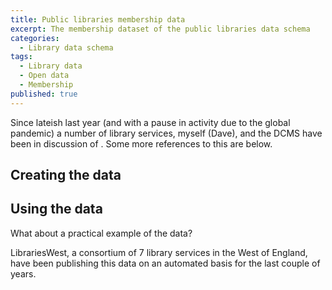 ```yaml
---
title: Public libraries membership data
excerpt: The membership dataset of the public libraries data schema
categories:
  - Library data schema
tags:
  - Library data
  - Open data
  - Membership
published: true
---
```


Since lateish last year (and with a pause in activity due to the global pandemic) a number of library services, myself (Dave), and the DCMS have been in discussion of . Some more references to this are below.

## Creating the data

## Using the data

What about a practical example of the data?

LibrariesWest, a consortium of 7 library services in the West of England, have been publishing this data on an automated basis for the last couple of years.



